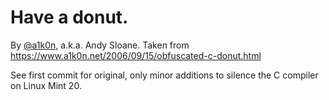 # Have a donut.

By [@a1k0n](http://twitter.com/a1k0n/), a.k.a. Andy Sloane.  Taken
from <https://www.a1k0n.net/2006/09/15/obfuscated-c-donut.html>

See first commit for original, only minor additions to silence the
C compiler on Linux Mint 20.
